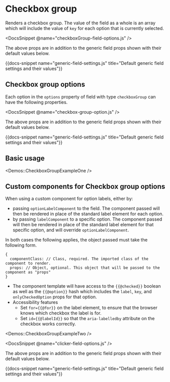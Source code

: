# Checkbox group

Renders a checkbox group. The value of the field as a whole is an array which will include the value of `key` for each option that is currently selected.

<DocsSnippet @name="checkboxGroup-field-options.js" />

The above props are in addition to the generic field props shown with their default values below.

{{docs-snippet name="generic-field-settings.js" title="Default generic field settings and their values"}}

## Checkbox group options

Each option in the `options` property of field with type `checkboxGroup` can have the following properties.

<DocsSnippet @name="checkbox-group-option.js" />

The above props are in addition to the generic field props shown with their default values below.

{{docs-snippet name="generic-field-settings.js" title="Default generic field settings and their values"}}

## Basic usage

<Demos::CheckboxGroupExampleOne />

## Custom components for Checkbox group options

When using a custom component for option labels, either by:

- passing `optionLabelComponent` to the field. The component passed will then be rendered in place of the standard label element for each option.
- by passing `labelComponent` to a specific option. The component passed will then be rendered in place of the standard label element for that specific option, and will override `optionLabelComponent`.

In both cases the following applies, the object passed must take the following form.

```
{
  componentClass: // Class, required. The imported class of the component to render.
  props: // Object, optional. This object that will be passed to the component as "props"
}
```

- The component template will have access to the `{{@checked}}` boolean as well as the `{{@option}}` hash which includes the `label`, `key`, and `onlyCheckedOption` props for that option.
- Accessibility features
  - Set `for={{@for}}` on the label element, to ensure that the browser knows which checkbox the label is for.
  - Set `id={{@labelId}}` so that the `aria-labelledby` attribute on the checkbox works correctly.

<Demos::CheckboxGroupExampleTwo />

<DocsSnippet @name="clicker-field-options.js" />

The above props are in addition to the generic field props shown with their default values below.

{{docs-snippet name="generic-field-settings.js" title="Default generic field settings and their values"}}
